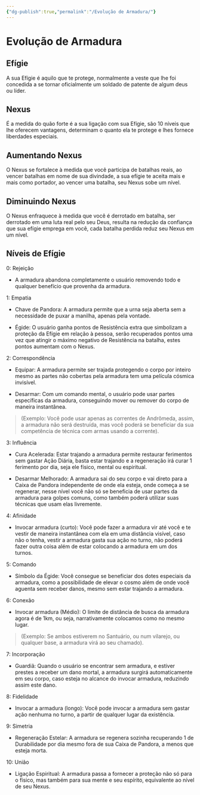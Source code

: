 ```yaml
---
{"dg-publish":true,"permalink":"/Evolução de Armadura/"}
---
```


# Evolução de Armadura

## Efígie

A sua Efígie é aquilo que te protege, normalmente a veste que lhe foi concedida a se tornar oficialmente um soldado de patente de algum deus ou líder.

## Nexus

É a medida do quão forte é a sua ligação com sua Efígie, são 10 níveis que lhe oferecem vantagens, determinam o quanto ela te protege e lhes fornece liberdades especiais.

## Aumentando Nexus

O Nexus se fortalece à medida que você participa de batalhas reais, ao vencer batalhas em nome de sua divindade, a sua efígie te aceita mais e mais como portador, ao vencer uma batalha, seu Nexus sobe um nível.

## Diminuindo Nexus

O Nexus enfraquece à medida que você é derrotado em batalha, ser derrotado em uma luta real pelo seu Deus, resulta na redução da confiança que sua efígie emprega em você, cada batalha perdida reduz seu Nexus em um nível.

## Níveis de Efígie

0: Rejeição

* A armadura abandona completamente o usuário removendo todo e qualquer benefício que provenha da armadura.


1: Empatia

* Chave de Pandora: A armadura permite que a urna seja aberta sem a necessidade de puxar a manilha, apenas pela vontade.

* Égide: O usuário ganha pontos de Resistência extra que simbolizam a proteção da Efígie em relação à pessoa, serão recuperados pontos uma vez que atingir o máximo negativo de Resistência na batalha, estes pontos aumentam com o Nexus.


2: Correspondência

* Equipar: A armadura permite ser trajada protegendo o corpo por inteiro mesmo as partes não cobertas pela armadura tem uma película cósmica invisível.

* Desarmar: Com um comando mental, o usuário pode usar partes específicas da armadura, conseguindo mover ou remover do corpo de maneira instantânea.
> (Exemplo: Você pode usar apenas as correntes de Andrômeda, assim, a armadura não será destruída, mas você poderá se beneficiar da sua competência de técnica com armas usando a corrente).


3: Influência

* Cura Acelerada: Estar trajando a armadura permite restaurar ferimentos sem gastar Ação Diária, basta estar trajando e a regeneração irá curar 1 ferimento por dia, seja ele físico, mental ou espiritual.

* Desarmar Melhorado: A armadura sai do seu corpo e vai direto para a Caixa de Pandora independente de onde ela esteja, onde começa a se regenerar, nesse nível você não só se beneficia de usar partes da armadura para golpes comuns, como também poderá utilizar suas técnicas que usam elas livremente.


4: Afinidade

* Invocar armadura (curto): Você pode fazer a armadura vir até você e te vestir de maneira instantânea com ela em uma distância visível, caso não o tenha, vestir a armadura gasta sua ação no turno, não poderá fazer outra coisa além de estar colocando a armadura em um dos turnos.


5: Comando

* Símbolo da Égide: Você consegue se beneficiar dos dotes especiais da armadura, como a possibilidade de elevar o cosmo além de onde você aguenta sem receber danos, mesmo sem estar trajando a armadura.    


6: Conexão

* Invocar armadura (Médio): O limite de distância de busca da armadura agora é de 1km, ou seja, narrativamente colocamos como no mesmo lugar. 
> (Exemplo: Se ambos estiverem no Santuário, ou num vilarejo, ou qualquer base, a armadura virá ao seu chamado).


7: Incorporação

* Guardiã: Quando o usuário se encontrar sem armadura, e estiver prestes a receber um dano mortal, a armadura surgirá automaticamente em seu corpo, caso esteja no alcance do invocar armadura, reduzindo assim este dano.


8: Fidelidade

* Invocar a armadura (longo): Você pode invocar a armadura sem gastar ação nenhuma no turno, a partir de qualquer lugar da existência.


9: Simetria

* Regeneração Estelar: A armadura se regenera sozinha recuperando 1 de Durabilidade por dia mesmo fora de sua Caixa de Pandora, a menos que esteja morta.

10: União

* Ligação Espiritual: A armadura passa a fornecer a proteção não só para o físico, mas também para sua mente e seu espírito, equivalente ao nível de seu Nexus.